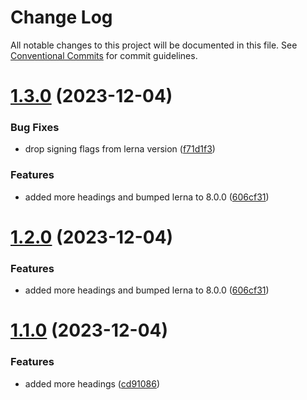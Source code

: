 # Change Log

All notable changes to this project will be documented in this file.
See [Conventional Commits](https://conventionalcommits.org) for commit guidelines.

# [1.3.0](https://github.com/ivml/lerna-repro/compare/first-project@1.1.0...first-project@1.3.0) (2023-12-04)


### Bug Fixes

* drop signing flags from lerna version ([f71d1f3](https://github.com/ivml/lerna-repro/commit/f71d1f33f55da45e3f61d640395f31eeb1a10982))


### Features

* added more headings and bumped lerna to 8.0.0 ([606cf31](https://github.com/ivml/lerna-repro/commit/606cf3123940e7f44de01d21ec9fd91af4f1c1f2))





# [1.2.0](https://github.com/ivml/lerna-repro/compare/first-project@1.1.0...first-project@1.2.0) (2023-12-04)


### Features

* added more headings and bumped lerna to 8.0.0 ([606cf31](https://github.com/ivml/lerna-repro/commit/606cf3123940e7f44de01d21ec9fd91af4f1c1f2))





# [1.1.0](https://github.com/ivml/lerna-repro/compare/first-project@1.0.0...first-project@1.1.0) (2023-12-04)


### Features

* added more headings ([cd91086](https://github.com/ivml/lerna-repro/commit/cd91086830cf4595cf7c83dd19d2d40a4865e0d1))
